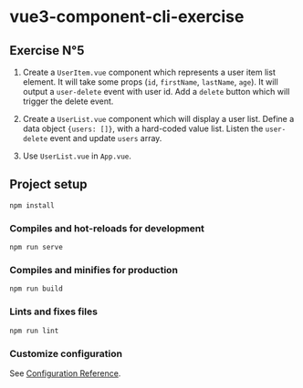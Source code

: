 # vue3-component-cli-exercise

## Exercise N°5


1. Create a `UserItem.vue` component which represents a user item list element. 
It will take some props (`id`, `firstName`, `lastName`, `age`). 
It will output a `user-delete` event with user id.
Add a `delete` button which will trigger the delete event.


2. Create a `UserList.vue` component which will display a user list. 
Define a data object `{users: []}`, with a hard-coded value list.
Listen the `user-delete` event and update `users` array.

3. Use `UserList.vue` in `App.vue`.

## Project setup
```
npm install
```

### Compiles and hot-reloads for development
```
npm run serve
```

### Compiles and minifies for production
```
npm run build
```

### Lints and fixes files
```
npm run lint
```

### Customize configuration
See [Configuration Reference](https://cli.vuejs.org/config/).
